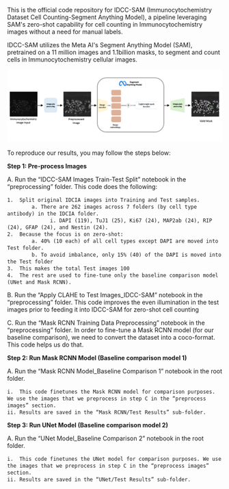 This is the official code repository for IDCC-SAM (Immunocytochemistry Dataset Cell Counting-Segment Anything Model), a pipeline leveraging SAM's zero-shot capability for cell counting in Immunocytochemistry images without a need for manual labels.

IDCC-SAM utilizes the Meta AI's Segment Anything Model (SAM), pretrained on a 11 million images and 1.1billion masks, to segment and count cells in Immunocytochemistry cellular images.

![SAM design](IDCC-SAM_Model_Diagram.png?raw=true)

To reproduce our results, you may follow the steps below:

**Step 1: Pre-process Images**

A.	Run the “IDCC-SAM Images Train-Test Split” notebook in the “preprocessing” folder. This code does the following:

    1.	Split original IDCIA images into Training and Test samples.
            a. There are 262 images across 7 folders (by cell type antibody) in the IDCIA folder.
                  i. DAPI (119), TuJ1 (25), Ki67 (24), MAP2ab (24), RIP (24), GFAP (24), and Nestin (24).
    2.	Because the focus is on zero-shot:
            a. 40% (10 each) of all cell types except DAPI are moved into Test folder.
            b. To avoid imbalance, only 15% (40) of the DAPI is moved into the Test folder
    3.	This makes the total Test images 100
    4.	The rest are used to fine-tune only the baseline comparison model (UNet and Mask RCNN).

B.	Run the “Apply CLAHE to Test Images_IDCC-SAM” notebook in the “preprocessing” folder. This code improves the even illumination in the test images prior to feeding it into IDCC-SAM for zero-shot cell counting

C.	Run the “Mask RCNN Training Data Preprocessing” notebook in the “preprocessing” folder. In order to fine-tune a Mask RCNN model (for our baseline comparison), we need to convert the dataset into a coco-format. This code helps us do that. 


**Step 2: Run Mask RCNN Model (Baseline comparison model 1)**

A.	Run the “Mask RCNN Model_Baseline Comparison 1” notebook in the root folder.

    i.	This code finetunes the Mask RCNN model for comparison purposes. We use the images that we preprocess in step C in the “preprocess images” section.
    ii.	Results are saved in the “Mask RCNN/Test Results” sub-folder.


**Step 3: Run UNet Model (Baseline comparison model 2)**

A.	Run the “UNet Model_Baseline Comparison 2” notebook in the root folder.

    i.	This code finetunes the UNet model for comparison purposes. We use the images that we preprocess in step C in the “preprocess images” section.
    ii.	Results are saved in the “UNet/Test Results” sub-folder.
